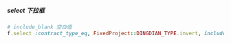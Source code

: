 ##### select 下拉框
```ruby
# include_blank 空白值
f.select :contract_type_eq, FixedProject::DINGDIAN_TYPE.invert, include_blank: '-不限-', class: "w200
```